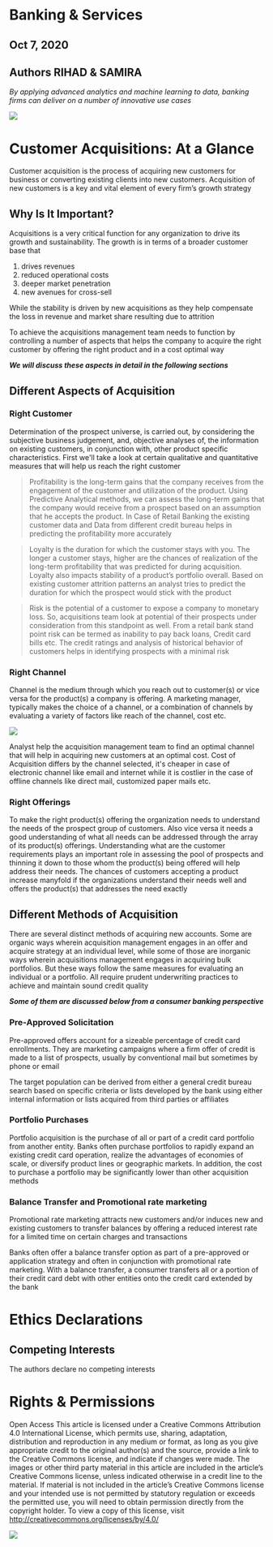 # Banking & Services
## Oct 7, 2020
## Authors RIHAD & SAMIRA

*By applying advanced analytics and machine learning to data, banking firms can deliver on a number of innovative use cases*

<img src="./img_gallery/fig-b.png"/>

# Customer Acquisitions: At a Glance
Customer acquisition is the process of acquiring new customers for business or converting existing clients into new customers. Acquisition of new customers is a key and vital element of every firm’s growth strategy

## Why Is It Important?
Acquisitions is a very critical function for any organization to drive its growth and sustainability. The growth is in terms of a broader customer base that

1. drives revenues
2. reduced operational costs
3. deeper market penetration
4. new avenues for cross-sell

While the stability is driven by new acquisitions as they help compensate the loss in revenue and market share resulting due to attrition

To achieve the acquisitions management team needs to function by controlling a number of aspects that helps the company to acquire the right customer by offering the right product and in a cost optimal way

***We will discuss these aspects in detail in the following sections***

## Different Aspects of Acquisition

### Right Customer
Determination of the prospect universe, is carried out, by considering the subjective business judgement, and, objective analyses of, the information on existing customers, in conjunction with, other product specific characteristics. First we'll take a look at certain qualitative and quantitative measures that will help us reach the right customer

>Profitability is the long-term gains that the company receives from the engagement of the customer and utilization of the product. Using Predictive Analytical methods, we can assess the long-term gains that the company would receive from a prospect based on an assumption that he accepts the product. In Case of Retail Banking the existing customer data and Data from different credit bureau helps in predicting the profitability more accurately

>Loyalty is the duration for which the customer stays with you. The longer a customer stays, higher are the chances of realization of the long-term profitability that was predicted for during acquisition. Loyalty also impacts stability of a product’s portfolio overall. Based on existing customer attrition patterns an analyst tries to predict the duration for which the prospect would stick with the product

>Risk is the potential of a customer to expose a company to monetary loss. So, acquisitions team look at potential of their prospects under consideration from this standpoint as well. From a retail bank stand point risk can be termed as inability to pay back loans, Credit card bills etc. The credit ratings and analysis of historical behavior of customers helps in identifying prospects with a minimal risk

### Right Channel
Channel is the medium through which you reach out to customer(s) or vice versa for the product(s) a company is offering. A marketing manager, typically makes the choice of a channel, or a combination of channels by evaluating a variety of factors like reach of the channel, cost etc.

<img src="./img_gallery/fig-a.png"/>

Analyst help the acquisition management team to find an optimal channel that will help in acquiring new customers at an optimal cost. Cost of Acquisition differs by the channel selected, it's cheaper in case of electronic channel like email and internet while it is costlier in the case of offline channels like direct mail, customized paper mails etc.

### Right Offerings
To make the right product(s) offering the organization needs to understand the needs of the prospect group of customers. Also vice versa it needs a good understanding of what all needs can be addressed through the array of its product(s) offerings. Understanding what are the customer requirements plays an important role in assessing the pool of prospects and thinning it down to those whom the product(s) being offered will help address their needs. The chances of customers accepting a product increase manyfold if the organizations understand their needs well and offers the product(s) that addresses the need exactly

## Different Methods of Acquisition
There are several distinct methods of acquiring new accounts. Some are organic ways wherein acquisition management engages in an offer and acquire strategy at an individual level, while some of those are inorganic ways wherein acquisitions management engages in acquiring bulk portfolios. But these ways follow the same measures for evaluating an individual or a portfolio. All require prudent underwriting practices to achieve and maintain sound credit quality

***Some of them are discussed below from a consumer banking perspective***


### Pre-Approved Solicitation
Pre-approved offers account for a sizeable percentage of credit card enrollments. They are marketing campaigns where a firm offer of credit is made to a list of prospects, usually by conventional mail but sometimes by phone or email

The target population can be derived from either a general credit bureau search based on specific criteria or lists developed by the bank using either internal information or lists acquired from third parties or affiliates

### Portfolio Purchases
Portfolio acquisition is the purchase of all or part of a credit card portfolio from another entity. Banks often purchase portfolios to rapidly expand an existing credit card operation, realize the advantages of economies of scale, or diversify product lines or geographic markets. In addition, the cost to purchase a portfolio may be significantly lower than other acquisition methods

### Balance Transfer and Promotional rate marketing
Promotional rate marketing attracts new customers and/or induces new and existing customers to transfer balances by offering a reduced interest rate for a limited time on certain charges and transactions

Banks often offer a balance transfer option as part of a pre-approved or application strategy and often in conjunction with promotional rate marketing. With a balance transfer, a consumer transfers all or a portion of their credit card debt with other entities onto the credit card extended by the bank

# Ethics Declarations
## Competing Interests
The authors declare no competing interests

# Rights & Permissions
Open Access This article is licensed under a Creative Commons Attribution 4.0 International License, which permits use, sharing, adaptation, distribution and reproduction in any medium or format, as long as you give appropriate credit to the original author(s) and the source, provide a link to the Creative Commons license, and indicate if changes were made. The images or other third party material in this article are included in the article’s Creative Commons license, unless indicated otherwise in a credit line to the material. If material is not included in the article’s Creative Commons license and your intended use is not permitted by statutory regulation or exceeds the permitted use, you will need to obtain permission directly from the copyright holder. To view a copy of this license, visit http://creativecommons.org/licenses/by/4.0/

![](https://drive.google.com/uc?export=view&id=1i7fzIUxz-oEs8V4uMdoZCQUl51NMrbVz)
